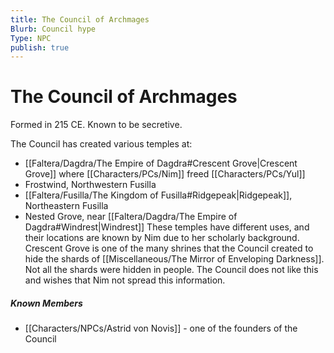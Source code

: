 ```yaml
---
title: The Council of Archmages
Blurb: Council hype
Type: NPC
publish: true
---
```


# The Council of Archmages

Formed in 215 CE. Known to be secretive. 

The Council has created various temples at: 
- [[Faltera/Dagdra/The Empire of Dagdra#Crescent Grove\|Crescent Grove]] where [[Characters/PCs/Nim]] freed [[Characters/PCs/Yul]]
- Frostwind, Northwestern Fusilla 
- [[Faltera/Fusilla/The Kingdom of Fusilla#Ridgepeak\|Ridgepeak]], Northeastern Fusilla
- Nested Grove, near [[Faltera/Dagdra/The Empire of Dagdra#Windrest\|Windrest]]
These temples have different uses, and their locations are known by Nim due to her scholarly background. Crescent Grove is one of the many shrines that the Council created to hide the shards of [[Miscellaneous/The Mirror of Enveloping Darkness]]. Not all the shards were hidden in people. The Council does not like this and wishes that Nim not spread this information. 

##### Known Members
- [[Characters/NPCs/Astrid von Novis]] - one of the founders of the Council